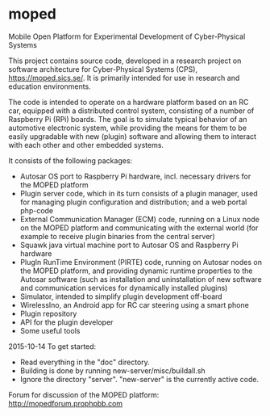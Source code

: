 moped
=====

Mobile Open Platform for Experimental Development of Cyber-Physical Systems

This project contains source code, developed in a research project on software architecture for Cyber-Physical Systems (CPS), https://moped.sics.se/. It is primarily intended for use in research and education environments. 

The code is intended to operate on a hardware platform based on an RC car, equipped with a distributed control system, consisting of a number of Raspberry Pi (RPi) boards. The goal is to simulate typical behavior of an automotive electronic system, while providing the means for them to be easily upgradable with new (plugin) software and allowing them to interact with each other and other embedded systems. 

It consists of the following packages:
* Autosar OS port to Raspberry Pi hardware, incl. necessary drivers for the MOPED platform
* Plugin server code, which in its turn consists of a plugin manager, used for managing plugin configuration and distribution; and a web portal php-code
* External Communication Manager (ECM) code, running on a Linux node on the MOPED platform and communicating with the external world (for example to receive plugin binaries from the central server)
* Squawk java virtual machine port to Autosar OS and Raspberry Pi hardware
* PlugIn RunTime Environment (PIRTE) code, running on Autosar nodes on the MOPED platform, and providing dynamic runtime properties to the Autosar software (such as installation and uninstallation of new software and communication services for dynamically installed plugins)
* Simulator, intended to simplify plugin development off-board 
* WirelessIno, an Android app for RC car steering using a smart phone
* Plugin repository
* API for the plugin developer
* Some useful tools


2015-10-14
To get started:
* Read everything in the "doc" directory.
* Building is done by running new-server/misc/buildall.sh
* Ignore the directory "server". "new-server" is the currently active code.

Forum for discussion of the MOPED platform:
http://mopedforum.prophpbb.com
